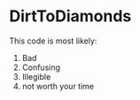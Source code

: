 # DirtToDiamonds
This code is most likely:
  1) Bad
  2) Confusing
  3) Illegible
  4) not worth your time
